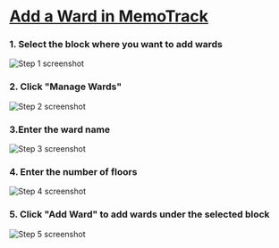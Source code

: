 # [Add a Ward in MemoTrack](https://app.tango.us/app/workflow/873fc3b4-52ef-4e9d-b086-7b26f5c8059c?utm_source=markdown&utm_medium=markdown&utm_campaign=workflow%20export%20links)

### 1. Select the block where you want to add wards
![Step 1 screenshot](https://images.tango.us/workflows/873fc3b4-52ef-4e9d-b086-7b26f5c8059c/steps/46c95baa-ebb2-4f26-a44e-7c8174d4401b/f1d36969-3041-4d50-b644-441c37794544.png?crop=focalpoint&fit=crop&fp-x=0.5000&fp-y=0.5000&w=1200&border=2%2CF4F2F7&border-radius=8%2C8%2C8%2C8&border-radius-inner=8%2C8%2C8%2C8&blend-align=bottom&blend-mode=normal&blend-x=0&blend-w=1200&blend64=aHR0cHM6Ly9pbWFnZXMudGFuZ28udXMvc3RhdGljL21hZGUtd2l0aC10YW5nby13YXRlcm1hcmstdjIucG5n&mark-x=96&mark-y=285&m64=aHR0cHM6Ly9pbWFnZXMudGFuZ28udXMvc3RhdGljL2JsYW5rLnBuZz9tYXNrPWNvcm5lcnMmYm9yZGVyPTMlMkNGRjc0NDImdz0zMTcmaD04MSZmaXQ9Y3JvcCZjb3JuZXItcmFkaXVzPTEw)


### 2. Click "Manage Wards"
![Step 2 screenshot](https://images.tango.us/workflows/873fc3b4-52ef-4e9d-b086-7b26f5c8059c/steps/0b248383-f944-4305-86e9-60e73653942c/c73a85f4-ec71-4322-be69-99e1da4da5e4.png?crop=focalpoint&fit=crop&fp-x=0.9223&fp-y=0.4428&fp-z=2.7927&w=1200&border=2%2CF4F2F7&border-radius=8%2C8%2C8%2C8&border-radius-inner=8%2C8%2C8%2C8&blend-align=bottom&blend-mode=normal&blend-x=0&blend-w=1200&blend64=aHR0cHM6Ly9pbWFnZXMudGFuZ28udXMvc3RhdGljL21hZGUtd2l0aC10YW5nby13YXRlcm1hcmstdjIucG5n&mark-x=728&mark-y=307&m64=aHR0cHM6Ly9pbWFnZXMudGFuZ28udXMvc3RhdGljL2JsYW5rLnBuZz9tYXNrPWNvcm5lcnMmYm9yZGVyPTQlMkNGRjc0NDImdz00MjQmaD0xMTkmZml0PWNyb3AmY29ybmVyLXJhZGl1cz0xMA%3D%3D)


### 3.Enter the ward name
![Step 3 screenshot](https://images.tango.us/workflows/873fc3b4-52ef-4e9d-b086-7b26f5c8059c/steps/08bc08ac-9971-4ca7-bfb5-2b3f8098ab8e/b2c1d589-dbe7-4e04-a084-57fd0665a526.png?crop=focalpoint&fit=crop&fp-x=0.5000&fp-y=0.5000&w=1200&border=2%2CF4F2F7&border-radius=8%2C8%2C8%2C8&border-radius-inner=8%2C8%2C8%2C8&blend-align=bottom&blend-mode=normal&blend-x=0&blend-w=1200&blend64=aHR0cHM6Ly9pbWFnZXMudGFuZ28udXMvc3RhdGljL21hZGUtd2l0aC10YW5nby13YXRlcm1hcmstdjIucG5n&mark-x=389&mark-y=177&m64=aHR0cHM6Ly9pbWFnZXMudGFuZ28udXMvc3RhdGljL2JsYW5rLnBuZz9tYXNrPWNvcm5lcnMmYm9yZGVyPTMlMkNGRjc0NDImdz0yNjUmaD02NyZmaXQ9Y3JvcCZjb3JuZXItcmFkaXVzPTEw)


### 4. Enter the number of floors
![Step 4 screenshot](https://images.tango.us/workflows/873fc3b4-52ef-4e9d-b086-7b26f5c8059c/steps/59208e65-a848-425e-b260-c67e48e7a44c/4410e347-fe19-488c-81f5-6e4971dcb53e.png?crop=focalpoint&fit=crop&fp-x=0.5520&fp-y=0.3962&fp-z=1.4072&w=1200&border=2%2CF4F2F7&border-radius=8%2C8%2C8%2C8&border-radius-inner=8%2C8%2C8%2C8&blend-align=bottom&blend-mode=normal&blend-x=0&blend-w=1200&blend64=aHR0cHM6Ly9pbWFnZXMudGFuZ28udXMvc3RhdGljL21hZGUtd2l0aC10YW5nby13YXRlcm1hcmstdjIucG5n&mark-x=588&mark-y=207&m64=aHR0cHM6Ly9pbWFnZXMudGFuZ28udXMvc3RhdGljL2JsYW5rLnBuZz9tYXNrPWNvcm5lcnMmYm9yZGVyPTQlMkNGRjc0NDImdz0xOTUmaD05NCZmaXQ9Y3JvcCZjb3JuZXItcmFkaXVzPTEw)


### 5. Click "Add Ward" to add wards under the selected block
![Step 5 screenshot](https://images.tango.us/workflows/873fc3b4-52ef-4e9d-b086-7b26f5c8059c/steps/f1a5d093-5d2e-4254-95ed-bf1b4bc24ad8/07f17c6b-7a7a-41bc-a645-e4b3b4798e72.png?crop=focalpoint&fit=crop&fp-x=0.6041&fp-y=0.4034&fp-z=1.3630&w=1200&border=2%2CF4F2F7&border-radius=8%2C8%2C8%2C8&border-radius-inner=8%2C8%2C8%2C8&blend-align=bottom&blend-mode=normal&blend-x=0&blend-w=1200&blend64=aHR0cHM6Ly9pbWFnZXMudGFuZ28udXMvc3RhdGljL21hZGUtd2l0aC10YW5nby13YXRlcm1hcmstdjIucG5n&mark-x=692&mark-y=205&m64=aHR0cHM6Ly9pbWFnZXMudGFuZ28udXMvc3RhdGljL2JsYW5rLnBuZz9tYXNrPWNvcm5lcnMmYm9yZGVyPTQlMkNGRjc0NDImdz0yMDEmaD05MSZmaXQ9Y3JvcCZjb3JuZXItcmFkaXVzPTEw)

